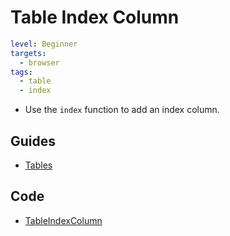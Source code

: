 # Table Index Column

```yaml
level: Beginner
targets:
  - browser
tags:
  - table
  - index
```

- Use the `index` function to add an index column.

<div data-zk-enrich="TableIndexColumn"></div>

## Guides

- [Tables](/doc/guides/browser/builtin/Tables.md)

## Code

- [TableIndexColumn](/cookbook/src/jsMain/kotlin/zakadabar/cookbook/browser/table/indexColumn/TableIndexColumn.kt)
